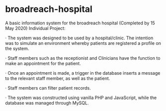 # broadreach-hospital
A basic information system for the broadreach hospital (Completed by 15 May 2020) Individual Project:

·         The system was designed to be used by a hospital/clinic. The intention was to simulate an environment whereby patients are registered a profile on the system.

·         Staff members such as the receptionist and Clinicians have the function to make an appointment for the patient.

·         Once an appointment is made, a trigger in the database inserts a message to the relevant staff member, as well as the patient.

·         Staff members can filter patient records.

·         The system was constructed using vanilla PHP and JavaScript, while the database was managed through MySQL.
